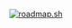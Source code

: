 <a href="https://roadmap.sh"><img src="https://api.roadmap.sh/v1-badge/tall/65b1dc750c5481228333df27?variant=dark" alt="roadmap.sh"/></a>
